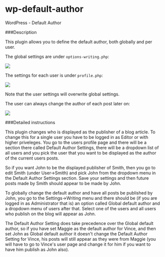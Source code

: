 wp-default-author
=================

WordPress - Default Author 

###Description

This plugin allows you to define the default author, both globally and per user.

The global settings are under `options-writing.php`:

<img src="https://raw.github.com/birgire/wp-default-author/master/screenshot-2.png" />

The settings for each user is under `profile.php`:

<img src="https://raw.github.com/birgire/wp-default-author/master/screenshot-1.png" />

Note that the user settings will overwrite global settings.

The user can always change the author of each post later on:

<img src="https://raw.github.com/birgire/wp-default-author/master/screenshot-3.png" />

###Detailed instructions

This plugin changes who is displayed as the publisher of a blog article. To change this for a single user you have to be logged in as Editor or with higher priveleges. You go to the users profile page and there will be a section there called Default Author Settings, there will be a dropdown list of all users and you pick the user that you want to be displayed as the author of the current users posts. 

So if you want John to be the displayed publisher of Smith, then you go to edit Smith (under User->Smith) and pick John from the dropdown menu in the Default Author Settings section. Save your settings and then future posts made by Smith should appear to be made by John.

To globally change the default author and have all posts be published by John, you go to the Settings->Writing menu and there should be (if you are logged in as Administrator that is) an option called Global default author and a dropdown menu of users after that. Select one of the users and all users who publish on the blog will appear as John.

The Default Author Setting does take precedence over the Global default author, so if you have set Maggie as the default author for Vince, and then set John as Global default author it doesn't change the Default Author Setting for Vince, his posts will still appear as they were from Maggie (you will have to go to Vince's user page and change it for him if you want to have him publish as John also).
